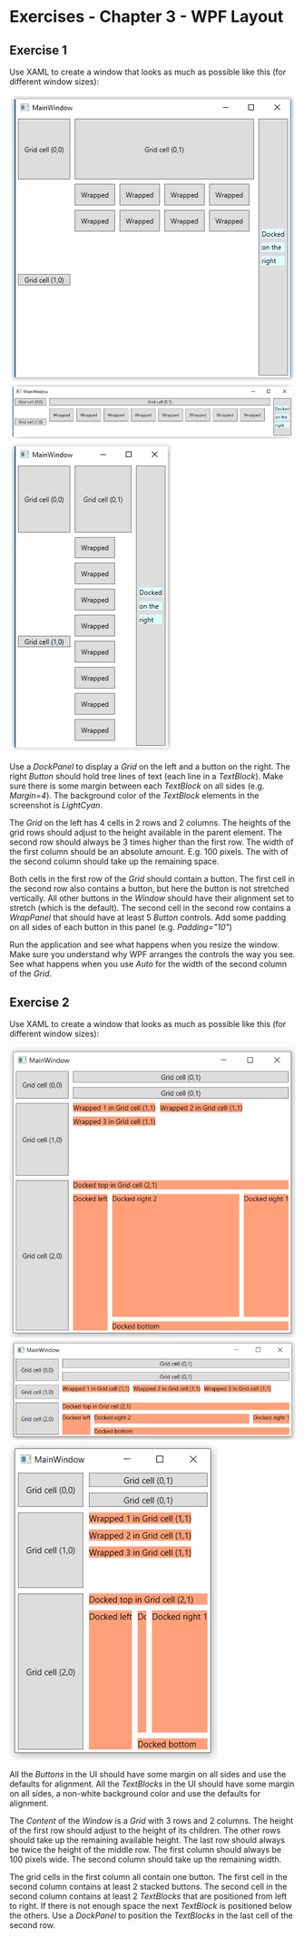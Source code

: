 # Exercises - Chapter 3 - WPF Layout

## Exercise 1
Use XAML to create a window that looks as much as possible like this (for different window sizes):

![alt text][img_mainwindow_normal] 
![alt text][img_mainwindow_wide] 
![alt text][img_mainwindow_thin]
 
Use a *DockPanel* to display a *Grid* on the left and a button on the right.
The right *Button* should hold tree lines of text (each line in a *TextBlock*). 
Make sure there is some margin between each *TextBlock* on all sides (e.g. *Margin=4*). 
The background color of the *TextBlock* elements in the screenshot is *LightCyan*.

The *Grid* on the left has 4 cells in 2 rows and 2 columns. 
The heights of the grid rows should adjust to the height available in the parent element. 
The second row should always be 3 times higher than the first row.
The width of the first column should be an absolute amount. E.g. 100 pixels.
The with of the second column should take up the remaining space.

Both cells in the first row of the *Grid* should contain a button. 
The first cell in the second row also contains a button, but here the button is not stretched vertically. 
All other buttons in the *Window* should have their alignment set to stretch (which is the default). 
The second cell in the second row contains a *WrapPanel* that should have at least 5 *Button* controls. 
Add some padding on all sides of each button in this panel (e.g. *Padding="10"*)

Run the application and see what happens when you resize the window. 
Make sure you understand why WPF arranges the controls the way you see. 
See what happens when you use *Auto* for the width of the second column of the *Grid*.

## Exercise 2
Use XAML to create a window that looks as much as possible like this (for different window sizes):

![Exercise2 Main Window Normal](images/Exercise2_MainWindow_normal.png)
![Exercise2 Main Window Wide](images/Exercise2_MainWindow_wide.png)
![Exercise2 Main Window Thin](images/Exercise2_MainWindow_thin.png)

All the *Buttons* in the UI should have some margin on all sides and use the defaults for alignment.
All the *TextBlocks* in the UI should have some margin on all sides, a non-white background color and use the defaults for alignment. 

The *Content* of the *Window* is a *Grid* with 3 rows and 2 columns.
The height of the first row should adjust to the height of its children. 
The other rows should take up the remaining available height. 
The last row should always be twice the height of the middle row.
The first column should always be 100 pixels wide.
The second column should take up the remaining width. 

The grid cells in the first column all contain one button.
The first cell in the second column contains at least 2 stacked buttons.
The second cell in the second column contains at least 2 *TextBlocks* that are positioned from left to right. If there is not enough space the next *TextBlock* is positioned below the others. 
Use a *DockPanel* to position the *TextBlocks* in the last cell of the second row.


[img_mainwindow_normal]:images/MainWindow_normal.png "Normal"
[img_mainwindow_wide]:images/MainWindow_wide.png "Wide"
[img_mainwindow_thin]:images/MainWindow_thin.png "Thin"